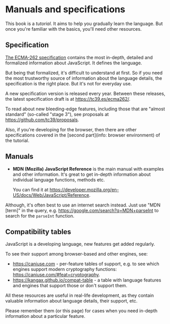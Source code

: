 
# Manuals and specifications

This book is a *tutorial*. It aims to help you gradually learn the language. But once you're familiar with the basics, you'll need other resources.

## Specification

[The ECMA-262 specification](https://www.ecma-international.org/publications/standards/Ecma-262.htm) contains the most in-depth, detailed and formalized information about JavaScript. It defines the language.

But being that formalized, it's difficult to understand at first. So if you need the most trustworthy source of information about the language details, the specification is the right place. But it's not for everyday use.

A new specification version is released every year. Between these releases, the latest specification draft is at <https://tc39.es/ecma262/>.

To read about new bleeding-edge features, including those that are "almost standard" (so-called "stage 3"), see proposals at <https://github.com/tc39/proposals>.

Also, if you're developing for the browser, then there are other specifications covered in the [second part](info: browser environment) of the tutorial.

## Manuals

- **MDN (Mozilla) JavaScript Reference** is the main manual with examples and other information. It's great to get in-depth information about individual language functions, methods etc.

    You can find it at <https://developer.mozilla.org/en-US/docs/Web/JavaScript/Reference>.

Although, it's often best to use an internet search instead. Just use "MDN [term]" in the query, e.g. <https://google.com/search?q=MDN+parseInt> to search for the `parseInt` function.

## Compatibility tables

JavaScript is a developing language, new features get added regularly.

To see their support among browser-based and other engines, see:

- <https://caniuse.com> - per-feature tables of support, e.g. to see which engines support modern cryptography functions: <https://caniuse.com/#feat=cryptography>.
- <https://kangax.github.io/compat-table> - a table with language features and engines that support those or don't support them.

All these resources are useful in real-life development, as they contain valuable information about language details, their support, etc.

Please remember them (or this page) for cases when you need in-depth information about a particular feature.
